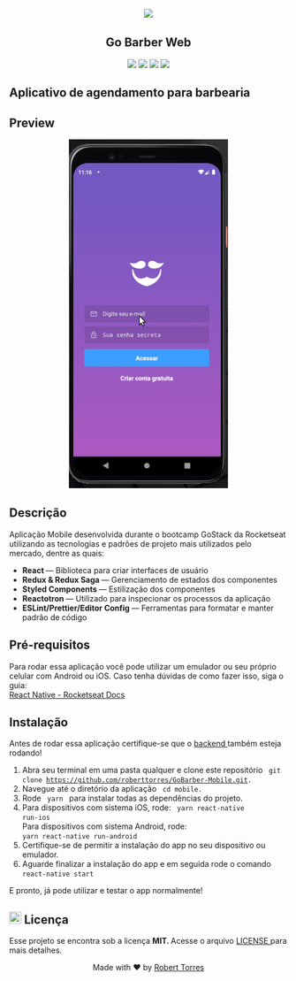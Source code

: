 <p align="center">
<a href="https://camo.githubusercontent.com/7baf6382e2c501340f329201a9cb74751342394fb1b79d56d833f841b9f52c7b/68747470733a2f2f726f636b6574736561742d63646e2e73332d73612d656173742d312e616d617a6f6e6177732e636f6d2f626f6f7463616d702d6865616465722e706e67">
    <img src="https://camo.githubusercontent.com/7baf6382e2c501340f329201a9cb74751342394fb1b79d56d833f841b9f52c7b/68747470733a2f2f726f636b6574736561742d63646e2e73332d73612d656173742d312e616d617a6f6e6177732e636f6d2f626f6f7463616d702d6865616465722e706e67"> 
</a>
</p>

<h2 align = "center"> Go Barber Web </h2>
<p align="center">
<img src = "https://camo.githubusercontent.com/152509de9d7cf158d809dcd903f03b49b94bc9b3a3106274cdcd0898d3f7460b/68747470733a2f2f696d672e736869656c64732e696f2f62616467652f2d52656163744a532d626c7565">
<img src= "https://camo.githubusercontent.com/a5306419ba93e82c301c94fa774ac0a433cedd91e200966899aadb1006281a68/68747470733a2f2f696d672e736869656c64732e696f2f62616467652f2d526561637425323052656475782d626c756576696f6c6574">
<img src ="https://camo.githubusercontent.com/34054deb0528954e45aaf4f15a87df2bd1d998a7fdeeb06bfa31f6a9628d437d/68747470733a2f2f696d672e736869656c64732e696f2f62616467652f2d5265647578253230536167612d627269676874677265656e">
<img src = "https://camo.githubusercontent.com/fcaa7457b33554de772405dead3b4763c606ab9d19d37ee84966c16fa7db63d1/68747470733a2f2f696d672e736869656c64732e696f2f62616467652f2d4d6f62696c652d253233666636396234">
</p>

<h2> Aplicativo de agendamento para barbearia </h2> 

<h2> Preview </h2>
 
 <p align="center">
  <img src="/gif/gif_mobile.gif" alt="animated" />
</p>

<h2> Descrição </h2> 

Aplicação Mobile desenvolvida durante o bootcamp GoStack da Rocketseat utilizando as tecnologias e padrões de projeto mais utilizados pelo mercado, dentre as quais:

<ul>
  <li>
    <b> React </b> — Biblioteca para criar interfaces de usuário
  </li>
  <li>
    <b> Redux & Redux Saga </b> — Gerenciamento de estados dos componentes
  </li>
  <li>
    <b> Styled Components </b> — Estilização dos componentes
  </li>
  <li>
    <b> Reactotron </b> — Utilizado para inspecionar os processos da aplicação
  </li>
  <li>
    <b> ESLint/Prettier/Editor Config </b> — Ferramentas para formatar e manter padrão de código
  </li>  
</ul>

<h2> Pré-requisitos </h2> 

Para rodar essa aplicação você pode utilizar um emulador ou seu próprio celular com Android ou iOS. Caso tenha dúvidas de como fazer isso, siga o guia:<br>
<a href = "https://react-native.rocketseat.dev/"> React Native - Rocketseat Docs </a>

<h2> Instalação </h2> 

Antes de rodar essa aplicação certifique-se que o <a href="https://github.com/roberttorres/GoBarber-API"> backend </a> também esteja rodando! <p>

1. Abra seu terminal em uma pasta qualquer e clone este repositório <code> git clone https://github.com/roberttorres/GoBarber-Mobile.git. </code>
2. Navegue até o diretório da aplicação <code> cd mobile. </code>
3. Rode <code> yarn </code> para instalar todas as dependências do projeto.
4. Para dispositivos com sistema iOS, rode: <code> yarn react-native run-ios </code> <br> Para dispositivos com sistema Android, rode: <code> yarn react-native run-android </code> <br>
5. Certifique-se de permitir a instalação do app no seu dispositivo ou emulador.
6. Aguarde finalizar a instalação do app e em seguida rode o comando <code> react-native start </code>

E pronto, já pode utilizar e testar o app normalmente!

<h2> <img src = "https://github.githubassets.com/images/icons/emoji/unicode/1f4dd.png" width = "22" height = "22" > Licença </h2>

Esse projeto se encontra sob a licença <b> MIT. </b> Acesse o arquivo <a href="/LICENSE"> LICENSE </a> para mais detalhes.    

<p align="center"> 
    Made with ❤️ by <a href="https://www.linkedin.com/in/robert-torres1000/">Robert Torres</a>
</p>    
